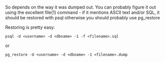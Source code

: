 So depends on the way it was dumped out. You can probably figure it out using the excellent file(1) command - if it mentions ASCII text and/or SQL, it should be restored with psql otherwise you should probably use pg_restore

Restoring is pretty easy:

````postgresql
psql -U <username> -d <dbname> -1 -f <filename>.sql
````
or

````postgresql
pg_restore -U <username> -d <dbname> -1 <filename>.dump
````

